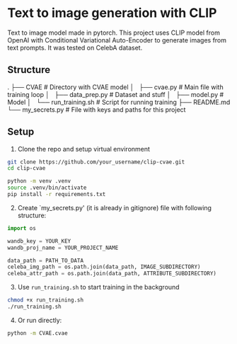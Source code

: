 # Text to image generation with CLIP

Text to image model made in pytorch. This project uses CLIP model from OpenAI
with Conditional Variational Auto-Encoder to generate images from text prompts.
It was tested on CelebA dataset.


## Structure

.
├── CVAE                    # Directory with CVAE model
│   ├── cvae.py             # Main file with training loop
│   ├── data_prep.py        # Dataset and stuff
│   ├── model.py            # Model
│   └── run_training.sh     # Script for running training
├── README.md
└── my_secrets.py           # File with keys and paths for this project


## Setup

1. Clone the repo and setup virtual environment

```bash
git clone https://github.com/your_username/clip-cvae.git
cd clip-cvae

python -m venv .venv
source .venv/bin/activate
pip install -r requirements.txt
```

2. Create `my_secrets.py' (it is already in gitignore) file with following structure:

```python
import os

wandb_key = YOUR_KEY
wandb_proj_name = YOUR_PROJECT_NAME

data_path = PATH_TO_DATA
celeba_img_path = os.path.join(data_path, IMAGE_SUBDIRECTORY)
celeba_attr_path = os.path.join(data_path, ATTRIBUTE_SUBDIRECTORY)
```


3. Use `run_training.sh` to start training in the background

```bash
chmod +x run_training.sh
./run_training.sh
```

4. Or run directly:

```bash
python -m CVAE.cvae
```


